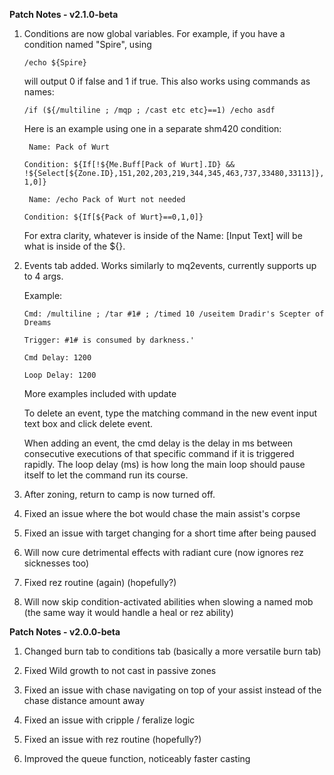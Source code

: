 **Patch Notes - v2.1.0-beta**

1. Conditions are now global variables. For example, if you have a condition named "Spire", using

   ```/echo ${Spire}```

   will output 0 if false and 1 if true. This also works using commands as names:

   ```/if (${/multiline ; /mqp ; /cast etc etc}==1) /echo asdf```

   Here is an example using one in a separate shm420 condition:

     ``` Name: Pack of Wurt```
  
   ```Condition: ${If[!${Me.Buff[Pack of Wurt].ID} && !${Select[${Zone.ID},151,202,203,219,344,345,463,737,33480,33113]},1,0]}```

     ``` Name: /echo Pack of Wurt not needed```
  
      ```Condition: ${If[${Pack of Wurt}==0,1,0]}```

      For extra clarity, whatever is inside of the Name: [Input Text] will be what is inside of the ${}.

2. Events tab added. Works similarly to mq2events, currently supports up to 4 args.

   Example:

   ```Cmd: /multiline ; /tar #1# ; /timed 10 /useitem Dradir's Scepter of Dreams```
   
   ```Trigger: #1# is consumed by darkness.'```
   
   ```Cmd Delay: 1200```
   
   ```Loop Delay: 1200```

   More examples included with update

   To delete an event, type the matching command in the new event input text box and click delete event.
   
   When adding an event, the cmd delay is the delay in ms between consecutive executions of that specific command if it is triggered rapidly.
   The loop delay (ms) is how long the main loop should pause itself to let the command run its course.

4. After zoning, return to camp is now turned off.

5. Fixed an issue where the bot would chase the main assist's corpse
   
6. Fixed an issue with target changing for a short time after being paused
   
7. Will now cure detrimental effects with radiant cure (now ignores rez sicknesses too)
   
8. Fixed rez routine (again) (hopefully?)

9. Will now skip condition-activated abilities when slowing a named mob (the same way it would handle a heal or rez ability)


**Patch Notes - v2.0.0-beta**

1. Changed burn tab to conditions tab (basically a more versatile burn tab)

2. Fixed Wild growth to not cast in passive zones

3. Fixed an issue with chase navigating on top of your assist instead of the chase distance amount away

4. Fixed an issue with cripple / feralize logic

5. Fixed an issue with rez routine (hopefully?)

6. Improved the queue function, noticeably faster casting

